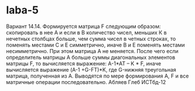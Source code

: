 # laba-5
Вариант 14.14.	Формируется матрица F следующим образом: скопировать в нее А и если в В количество чисел, меньших К в нечетных столбцах больше, чем сумма чисел в четных строках, то поменять местами С и Е симметрично, иначе В и Е поменять местами несимметрично. При этом матрица А не меняется. После чего если определитель матрицы А больше суммы диагональных элементов матрицы F, то вычисляется выражение: A-1*AT – K * F, иначе вычисляется выражение (A-1 +G-FТ)*K, где G-нижняя треугольная матрица, полученная из А. Выводятся по мере формирования А, F и все матричные операции последовательно.
Абляев Глеб ИСТбд-12
